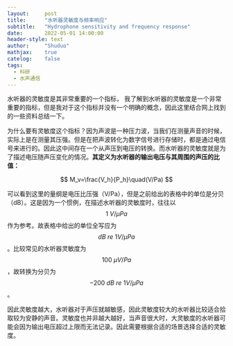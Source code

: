 ```yaml
---
layout:     post
title:      "水听器灵敏度与频率响应"
subtitle:   "Hydrophone sensitivity and frequency response"
date:       2022-05-01 14:00:00
header-style: text
author:     "Shuduo"
mathjax:    true
catelog:    false
tags:
  - 科研
  - 水声通信
---
```

水听器的灵敏度是其非常重要的一个指标，
我了解到水听器的灵敏度是一个非常重要的指标，但是我对于这个指标并没有一个明确的概念，因此这里结合网上找到的一些资料总结一下。

为什么要有灵敏度这个指标？因为声波是一种压力波，当我们在测量声音的时候，实际上是在测量其压强。但是在把声波转化为数字信号进行存储时，都是通过电信号来进行的。因此这中间存在一个从声压到电压的转换。而水听器的灵敏度就是为了描述电压随声压变化的情况。**其定义为水听器的输出电压与其周围的声压的比值：**

$$
M_v=\frac{V_h}{P_h}\quad(V/Pa)
$$

可以看到这里的量纲是电压比压强（V/Pa），但是之前给出的表格中的单位是分贝（dB）。这是因为一个惯例，在描述水听器的灵敏度时，往往以$$1\ V/\mu Pa$$ 作为参考。故表格中给出的单位全写应为$$dB\ re\ 1V/\mu Pa$$ 。比较常见的水听器灵敏度为$$100\ \mu V/Pa$$，故转换为分贝为$$-200\ dB\ re\ 1V/\mu Pa$$​​​。

因此灵敏度越大，水听器对于声压就越敏感，因此灵敏度较大的水听器比较适合拾取较为安静的声音。灵敏度也并非越大越好，当声音很大时，大灵敏度的水听器可能会因为输出电压超过上限而无法记录。因此需要根据合适的场景选择合适的灵敏度。

